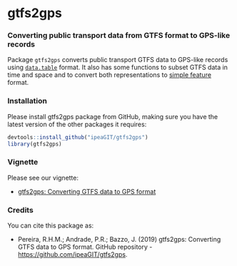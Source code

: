 # gtfs2gps

### Converting public transport data from GTFS format to GPS-like records

Package `gtfs2gps` converts public transport GTFS data to GPS-like records using [`data.table`](https://cran.r-project.org/web/packages/data.table/index.html) format. It also has some functions to subset GTFS data in time and space and to convert both representations to [simple feature](https://cran.r-project.org/web/packages/sf/index.html) format.

### Installation

Please install gtfs2gps package from GitHub, making sure you have the
latest version of the other packages it requires:

``` r
devtools::install_github("ipeaGIT/gtfs2gps")
library(gtfs2gps)
```

### Vignette

Please see our vignette:

* [gtfs2gps: Converting GTFS data to GPS format](https://github.com/ipeaGIT/gtfs2gps/blob/master/vignettes/gtfs2gps.pdf)

### Credits

You can cite this package as:

* Pereira, R.H.M.; Andrade, P.R.; Bazzo, J. (2019) gtfs2gps: Converting GTFS data to GPS format. GitHub repository - https://github.com/ipeaGIT/gtfs2gps.
